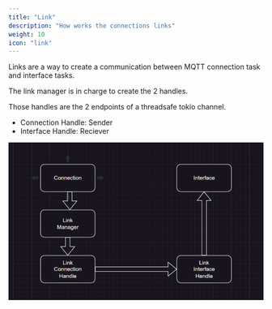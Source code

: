 ```yaml
---
title: "Link"
description: "How works the connections links"
weight: 10
icon: "link"
---
```


Links are a way to create a communication between MQTT connection task and interface tasks.

The link manager is in charge to create the 2 handles. 

Those handles are the 2 endpoints of a threadsafe tokio channel.

- Connection Handle: Sender
- Interface Handle: Reciever

![](./schema.png)

